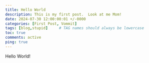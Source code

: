 ```yaml
---
title: Hello World
description: This is my first post.  Look at me Mom!
date: 2024-07-30 12:00:00:01 +/-0000
categories: [First Post, Vommit]
tags: [blog,stupid]     # TAG names should always be lowercase
toc: true
comments: active
ping: true
---
```


Hello World!